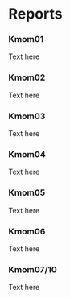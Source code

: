 Reports
============================

### Kmom01

Text here

### Kmom02

Text here

### Kmom03

Text here

### Kmom04

Text here

### Kmom05

Text here

### Kmom06

Text here

### Kmom07/10

Text here
